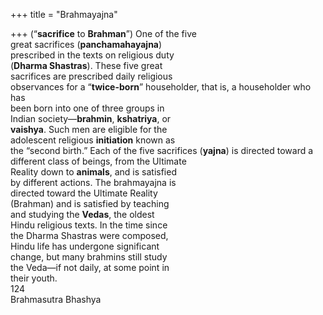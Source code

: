 +++
title = "Brahmayajna"

+++
(“**sacrifice** to **Brahman**”) One of the five  
great sacrifices (**panchamahayajna**)  
prescribed in the texts on religious duty  
(**Dharma Shastras**). These five great  
sacrifices are prescribed daily religious  
observances for a “**twice-born**” householder, that is, a householder who has  
been born into one of three groups in  
Indian society—**brahmin**, **kshatriya**, or  
**vaishya**. Such men are eligible for the  
adolescent religious **initiation** known as  
the “second birth.” Each of the five sacrifices (**yajna**) is directed toward a different class of beings, from the Ultimate  
Reality down to **animals**, and is satisfied  
by different actions. The brahmayajna is  
directed toward the Ultimate Reality  
(Brahman) and is satisfied by teaching  
and studying the **Vedas**, the oldest  
Hindu religious texts. In the time since  
the Dharma Shastras were composed,  
Hindu life has undergone significant  
change, but many brahmins still study  
the Veda—if not daily, at some point in  
their youth.  
124  
Brahmasutra Bhashya